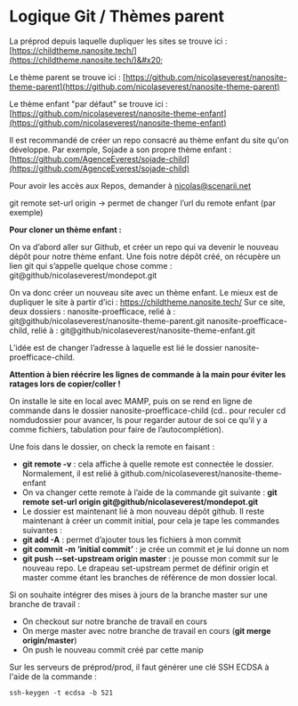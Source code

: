 # Logique Git / Thèmes parent

La préprod depuis laquelle dupliquer les sites se trouve ici : [https://childtheme.nanosite.tech/](https://childtheme.nanosite.tech/)&#x20;

Le thème parent se trouve ici  : [https://github.com/nicolaseverest/nanosite-theme-parent](https://github.com/nicolaseverest/nanosite-theme-parent)

Le thème enfant "par défaut" se trouve ici : [https://github.com/nicolaseverest/nanosite-theme-enfant](https://github.com/nicolaseverest/nanosite-theme-enfant)

Il est recommandé de créer un repo consacré au thème enfant du site qu'on développe. Par exemple, Sojade a son propre thème enfant : [https://github.com/AgenceEverest/sojade-child](https://github.com/AgenceEverest/sojade-child)





Pour avoir les accès aux Repos, demander à nicolas@scenarii.net

git remote set-url origin -> permet de changer l’url du remote enfant (par exemple)

**Pour cloner un thème enfant :**

On va d’abord aller sur Github, et créer un repo qui va devenir le nouveau dépôt pour notre thème enfant. Une fois notre dépôt créé, on récupère un lien git qui s’appelle quelque chose comme : git@github/nicolaseverest/mondepot.git

On va donc créer un nouveau site avec un thème enfant. Le mieux est de dupliquer le site à partir d’ici : https://childtheme.nanosite.tech/ Sur ce site, deux dossiers : nanosite-proefficace, relié à : git@github/nicolaseverest/nanosite-theme-parent.git nanosite-proefficace-child, relié à : git@github/nicolaseverest/nanosite-theme-enfant.git

L’idée est de changer l’adresse à laquelle est lié le dossier nanosite-proefficace-child.

**Attention à bien réécrire les lignes de commande à la main pour éviter les ratages lors de copier/coller !**

On installe le site en local avec MAMP, puis on se rend en ligne de commande dans le dossier nanosite-proefficace-child (cd.. pour reculer cd nomdudossier pour avancer, ls pour regarder autour de soi ce qu’il y a comme fichiers, tabulation pour faire de l’autocomplétion).

Une fois dans le dossier, on check la remote en faisant :&#x20;

* **git remote -v** : cela affiche à quelle remote est connectée le dossier. Normalement, il est relié à github.com/nicolaseverest/nanosite-theme-enfant&#x20;
* On va changer cette remote à l’aide de la commande git suivante : **git remote set-url origin git@github/nicolaseverest/mondepot.git**&#x20;
* Le dossier est maintenant lié à mon nouveau dépôt github. Il reste maintenant à créer un commit initial, pour cela je tape les commandes suivantes :&#x20;
* **git add -A** : permet d’ajouter tous les fichiers à mon commit&#x20;
* **git commit -m ‘initial commit’** : je crée un commit et je lui donne un nom&#x20;
* **git push --set-upstream origin master** : je pousse mon commit sur le nouveau repo. Le drapeau set-upstream permet de définir origin et master comme étant les branches de référence de mon dossier local.



Si on souhaite intégrer des mises à jours de la branche master sur une branche de travail :&#x20;

* On checkout sur notre branche de travail en cours
* On merge master avec notre branche de travail en cours (**git merge origin/master**)
* On push le nouveau commit créé par cette manip

Sur les serveurs de préprod/prod, il faut générer une clé SSH ECDSA à l'aide de la commande :&#x20;

```
ssh-keygen -t ecdsa -b 521
```
